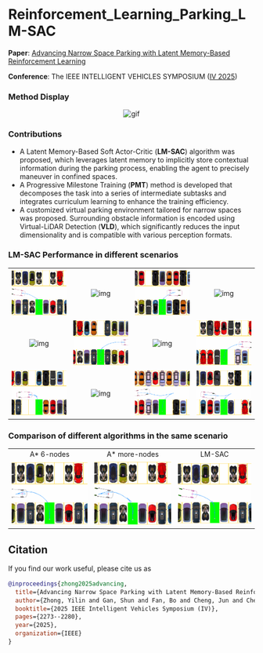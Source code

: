 # Reinforcement_Learning_Parking_LM-SAC
**Paper**:  [Advancing Narrow Space Parking with Latent Memory-Based Reinforcement Learning](https://ieeexplore.ieee.org/abstract/document/11097572)

**Conference**:  The IEEE INTELLIGENT VEHICLES SYMPOSIUM ([IV 2025](https://ieee-iv.org/2025/))

### Method Display

<div align="center">
  <img src="./imgs/Our method.gif" alt="gif" width="400">
</div>

### Contributions
- A Latent Memory-Based Soft Actor-Critic (**LM-SAC**) algorithm was proposed, which leverages latent memory to implicitly store contextual information during the parking process, enabling the agent to precisely maneuver in confined spaces.
- A Progressive Milestone Training (**PMT**) method is developed that decomposes the task into a series of intermediate subtasks and integrates curriculum learning to enhance the training efficiency.
- A customized virtual parking environment tailored for narrow spaces was proposed. Surrounding obstacle information is encoded using Virtual-LiDAR Detection (**VLD**), which significantly reduces the input dimensionality and is compatible with various perception formats.




### LM-SAC Performance in different scenarios
<div align="center">
<table>
  <tr>
    <td align="center"> <img src="./imgs/4.gif" width="190" alt="img"> </td>
    <td align="center"> <img src="./imgs/6.gif" width="190" alt="img"> </td>
    <td align="center"> <img src="./imgs/8.gif" width="190" alt="img"> </td>
    <td align="center"> <img src="./imgs/10.gif" width="190" alt="img"> </td>
  </tr>
  <tr>
    <td align="center"> <img src="./imgs/9.gif" width="190" alt="img"> </td>
    <td align="center"> <img src="./imgs/9_radical.gif" width="190" alt="img"> </td>
    <td align="center"> <img src="./imgs/11.gif" width="190" alt="img"> </td>
    <td align="center"> <img src="./imgs/12.gif" width="190" alt="img"> </td>
  </tr>
  <tr>
    <td align="center"> <img src="./imgs/14.gif" width="190" alt="img"> </td>
    <td align="center"> <img src="./imgs/18.gif" width="190" alt="img"> </td>
    <td align="center"> <img src="./imgs/20.gif" width="190" alt="img"> </td>
    <td align="center"> <img src="./imgs/21.gif" width="190" alt="img"> </td>
  </tr>

</table>
</div>

### Comparison of different algorithms in the same scenario

<div align="center">
<table>
  <tr>
    <td align="center"> A* 6-nodes </td>
    <td align="center"> A* more-nodes </td>
    <td align="center"> LM-SAC </td>
  </tr>
  <tr>
    <td align="center"> <img src="./imgs/A_4.gif" width="250" alt="img"> </td>
    <td align="center"> <img src="./imgs/A_M_4.gif" width="250" alt="img"> </td>
    <td align="center"> <img src="./imgs/RL_4.gif" width="250" alt="img"> </td>
  </tr>

</table>
</div>


## Citation
If you find our work useful, please cite us as
```bibtex
@inproceedings{zhong2025advancing,
  title={Advancing Narrow Space Parking with Latent Memory-Based Reinforcement Learning},
  author={Zhong, Yilin and Gan, Shun and Fan, Bo and Cheng, Jun and Chen, Tao and Shi, Qian},
  booktitle={2025 IEEE Intelligent Vehicles Symposium (IV)},
  pages={2273--2280},
  year={2025},
  organization={IEEE}
}
```


